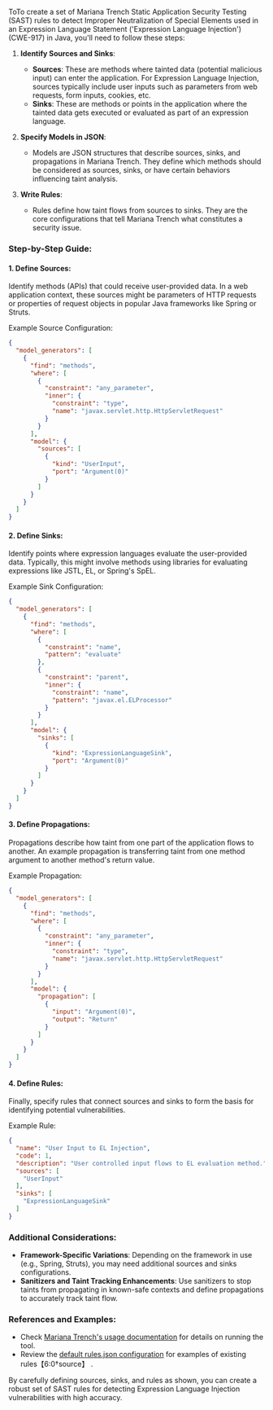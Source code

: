 ToTo create a set of Mariana Trench Static Application Security Testing (SAST) rules to detect Improper Neutralization of Special Elements used in an Expression Language Statement ('Expression Language Injection') (CWE-917) in Java, you'll need to follow these steps:

1. **Identify Sources and Sinks**:
    - **Sources**: These are methods where tainted data (potential malicious input) can enter the application. For Expression Language Injection, sources typically include user inputs such as parameters from web requests, form inputs, cookies, etc.
    - **Sinks**: These are methods or points in the application where the tainted data gets executed or evaluated as part of an expression language.

2. **Specify Models in JSON**:
    - Models are JSON structures that describe sources, sinks, and propagations in Mariana Trench. They define which methods should be considered as sources, sinks, or have certain behaviors influencing taint analysis.

3. **Write Rules**:
    - Rules define how taint flows from sources to sinks. They are the core configurations that tell Mariana Trench what constitutes a security issue.

### Step-by-Step Guide:

#### 1. Define Sources:
Identify methods (APIs) that could receive user-provided data. In a web application context, these sources might be parameters of HTTP requests or properties of request objects in popular Java frameworks like Spring or Struts.

Example Source Configuration:

```json
{
  "model_generators": [
    {
      "find": "methods",
      "where": [
        {
          "constraint": "any_parameter",
          "inner": {
            "constraint": "type",
            "name": "javax.servlet.http.HttpServletRequest"
          }
        }
      ],
      "model": {
        "sources": [
          {
            "kind": "UserInput",
            "port": "Argument(0)"
          }
        ]
      }
    }
  ]
}
```

#### 2. Define Sinks:
Identify points where expression languages evaluate the user-provided data. Typically, this might involve methods using libraries for evaluating expressions like JSTL, EL, or Spring's SpEL.

Example Sink Configuration:

```json
{
  "model_generators": [
    {
      "find": "methods",
      "where": [
        {
          "constraint": "name",
          "pattern": "evaluate"
        },
        {
          "constraint": "parent",
          "inner": {
            "constraint": "name",
            "pattern": "javax.el.ELProcessor"
          }
        }
      ],
      "model": {
        "sinks": [
          {
            "kind": "ExpressionLanguageSink",
            "port": "Argument(0)"
          }
        ]
      }
    }
  ]
}
```

#### 3. Define Propagations:
Propagations describe how taint from one part of the application flows to another. An example propagation is transferring taint from one method argument to another method's return value.

Example Propagation:

```json
{
  "model_generators": [
    {
      "find": "methods",
      "where": [
        {
          "constraint": "any_parameter",
          "inner": {
            "constraint": "type",
            "name": "javax.servlet.http.HttpServletRequest"
          }
        }
      ],
      "model": {
        "propagation": [
          {
            "input": "Argument(0)",
            "output": "Return"
          }
        ]
      }
    }
  ]
}
```

#### 4. Define Rules:
Finally, specify rules that connect sources and sinks to form the basis for identifying potential vulnerabilities.

Example Rule:

```json
{
  "name": "User Input to EL Injection",
  "code": 1,
  "description": "User controlled input flows to EL evaluation method.",
  "sources": [
    "UserInput"
  ],
  "sinks": [
    "ExpressionLanguageSink"
  ]
}
```

### Additional Considerations:
- **Framework-Specific Variations**: Depending on the framework in use (e.g., Spring, Struts), you may need additional sources and sinks configurations.
- **Sanitizers and Taint Tracking Enhancements**: Use sanitizers to stop taints from propagating in known-safe contexts and define propagations to accurately track taint flow.

### References and Examples:
- Check [Mariana Trench's usage documentation](https://github.com/facebook/mariana-trench/blob/main/documentation/usage.md) for details on running the tool.
- Review the [default rules.json configuration](https://github.com/facebook/mariana-trench/blob/main/configuration/rules.json) for examples of existing rules【6:0†source】  .

By carefully defining sources, sinks, and rules as shown, you can create a robust set of SAST rules for detecting Expression Language Injection vulnerabilities with high accuracy.